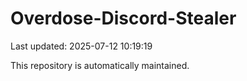 # Overdose-Discord-Stealer

Last updated: 2025-07-12 10:19:19

This repository is automatically maintained.
